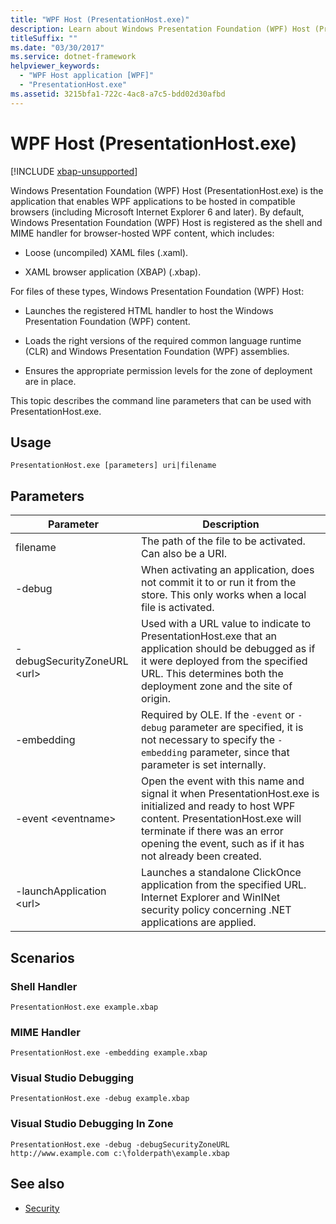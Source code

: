 ```yaml
---
title: "WPF Host (PresentationHost.exe)"
description: Learn about Windows Presentation Foundation (WPF) Host (PresentationHost.exe), which enables WPF applications to be hosted in compatible browsers.
titleSuffix: ""
ms.date: "03/30/2017"
ms.service: dotnet-framework
helpviewer_keywords: 
  - "WPF Host application [WPF]"
  - "PresentationHost.exe"
ms.assetid: 3215bfa1-722c-4ac8-a7c5-bdd02d30afbd
---
```

# WPF Host (PresentationHost.exe)

[!INCLUDE [xbap-unsupported](~/wpf/includes/xbap-unsupported.md)]

Windows Presentation Foundation (WPF) Host (PresentationHost.exe) is the application that enables WPF applications to be hosted in compatible browsers (including Microsoft Internet Explorer 6 and later). By default, Windows Presentation Foundation (WPF) Host is registered as the shell and MIME handler for browser-hosted WPF content, which includes:

- Loose (uncompiled) XAML files (.xaml).

- XAML browser application (XBAP) (.xbap).

For files of these types, Windows Presentation Foundation (WPF) Host:

- Launches the registered HTML handler to host the Windows Presentation Foundation (WPF) content.

- Loads the right versions of the required common language runtime (CLR) and Windows Presentation Foundation (WPF) assemblies.

- Ensures the appropriate permission levels for the zone of deployment are in place.

This topic describes the command line parameters that can be used with PresentationHost.exe.

## Usage

`PresentationHost.exe [parameters] uri|filename`

## Parameters

|Parameter|Description|
|---------------|-----------------|
|filename|The path of the file to be activated. Can also be a URI.|
|-debug|When activating an application, does not commit it to or run it from the store. This only works when a local file is activated.|
|-debugSecurityZoneURL \<url>|Used with a URL value to indicate to PresentationHost.exe that an application should be debugged as if it were deployed from the specified URL. This determines both the deployment zone and the site of origin.|
|-embedding|Required by OLE. If the `-event` or `-debug` parameter are specified, it is not necessary to specify the `-embedding` parameter, since that parameter is set internally.|
|-event \<eventname>|Open the event with this name and signal it when PresentationHost.exe is initialized and ready to host WPF content. PresentationHost.exe will terminate if there was an error opening the event, such as if it has not already been created.|
|-launchApplication \<url>|Launches a standalone ClickOnce application from the specified URL. Internet Explorer and WinINet security policy concerning .NET applications are applied.|

## Scenarios

### Shell Handler

`PresentationHost.exe example.xbap`

### MIME Handler

`PresentationHost.exe -embedding example.xbap`

### Visual Studio Debugging

`PresentationHost.exe -debug example.xbap`

### Visual Studio Debugging In Zone

`PresentationHost.exe -debug -debugSecurityZoneURL http://www.example.com c:\folderpath\example.xbap`

## See also

- [Security](../security-wpf.md)
